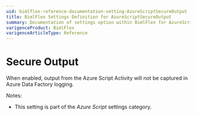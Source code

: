 ```yaml
---
uid: bimlflex-reference-documentation-setting-AzureScriptSecureOutput
title: BimlFlex Settings Definition for AzureScriptSecureOutput
summary: Documentation of settings option within BimlFlex for AzureScriptSecureOutput
varigenceProduct: BimlFlex
varigenceArticleType: Reference
---
```


# Secure Output

When enabled, output from the Azure Script Activity will not be captured in Azure Data Factory logging.

Notes:

* This setting is part of the *Azure Script* settings category.

